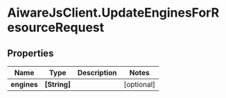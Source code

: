 # AiwareJsClient.UpdateEnginesForResourceRequest

## Properties

Name | Type | Description | Notes
------------ | ------------- | ------------- | -------------
**engines** | **[String]** |  | [optional] 



